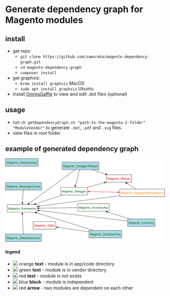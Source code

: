 # Generate dependency graph for Magento modules

## install
 - get repo
   - `git clone https://github.com/zamoroka/magento-dependency-graph.git`
   - `cd magento-dependency-graph`
   - `composer install`
 - get graphviz:
   - `brew install graphviz` MacOS
   - `sudo apt install graphviz` Ubuntu
 - install [OmnigGaffle](https://www.omnigroup.com/omnigraffle/) to view and edit .dot files (optional)
 
## usage
 - run `sh getDependencyGraph.sh "path-to-the-magento-2-folder" "ModuleVendor"` to generate `.dot`, `.pdf` and `.svg` files.
 - view files in root folder

## example of generated dependency graph
![example](https://github.com/zamoroka/magento-dependency-graph/blob/master/example.svg?raw=true)

#### legend
- ![](https://via.placeholder.com/15/ffa500?text=+) orange **text** - module is in app/code directory
- ![](https://via.placeholder.com/15/00FF00?text=+) green **text** - module is in vendor directory
- ![](https://via.placeholder.com/15/ff0000?text=+) red **text** - module is not exists
- ![](https://via.placeholder.com/15/1589F0?text=+) blue **block** - module is independent
- ![](https://via.placeholder.com/15/ff0000?text=+) red **arrow** - two modules are dependent on each other
